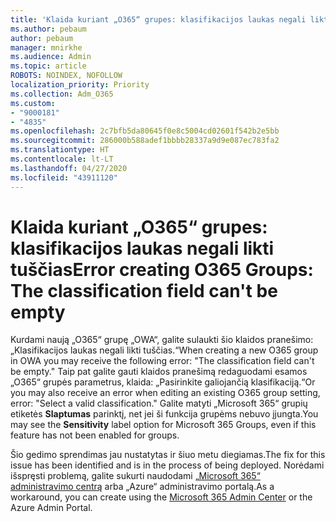 ```yaml
---
title: 'Klaida kuriant „O365“ grupes: klasifikacijos laukas negali likti tuščias'
ms.author: pebaum
author: pebaum
manager: mnirkhe
ms.audience: Admin
ms.topic: article
ROBOTS: NOINDEX, NOFOLLOW
localization_priority: Priority
ms.collection: Adm_O365
ms.custom:
- "9000181"
- "4835"
ms.openlocfilehash: 2c7bfb5da80645f0e8c5004cd02601f542b2e5bb
ms.sourcegitcommit: 286000b588adef1bbbb28337a9d9e087ec783fa2
ms.translationtype: HT
ms.contentlocale: lt-LT
ms.lasthandoff: 04/27/2020
ms.locfileid: "43911120"
---
```

# <a name="error-creating-o365-groups-the-classification-field-cant-be-empty"></a><span data-ttu-id="6ee1b-102">Klaida kuriant „O365“ grupes: klasifikacijos laukas negali likti tuščias</span><span class="sxs-lookup"><span data-stu-id="6ee1b-102">Error creating O365 Groups: The classification field can't be empty</span></span>

<span data-ttu-id="6ee1b-103">Kurdami naują „O365“ grupę „OWA“, galite sulaukti šio klaidos pranešimo: „Klasifikacijos laukas negali likti tuščias.“</span><span class="sxs-lookup"><span data-stu-id="6ee1b-103">When creating a new O365 group in OWA you may receive the following error: "The classification field can't be empty."</span></span>  <span data-ttu-id="6ee1b-104">Taip pat galite gauti klaidos pranešimą redaguodami esamos „O365“ grupės parametrus, klaida: „Pasirinkite galiojančią klasifikaciją.“</span><span class="sxs-lookup"><span data-stu-id="6ee1b-104">Or you may also receive an error when editing an existing O365 group setting, error: "Select a valid classification."</span></span>   <span data-ttu-id="6ee1b-105">Galite matyti „Microsoft 365“ grupių etiketės **Slaptumas** parinktį, net jei ši funkcija grupėms nebuvo įjungta.</span><span class="sxs-lookup"><span data-stu-id="6ee1b-105">You may see the **Sensitivity** label option for Microsoft 365 Groups, even if this feature has not been enabled for groups.</span></span>

<span data-ttu-id="6ee1b-106">Šio gedimo sprendimas jau nustatytas ir šiuo metu diegiamas.</span><span class="sxs-lookup"><span data-stu-id="6ee1b-106">The fix for this issue has been identified and is in the process of being deployed.</span></span>  <span data-ttu-id="6ee1b-107">Norėdami išspręsti problemą, galite sukurti naudodami [„Microsoft 365“ administravimo centrą](https://docs.microsoft.com/microsoft-365/admin/create-groups/create-groups?view=o365-worldwide) arba „Azure“ administravimo portalą.</span><span class="sxs-lookup"><span data-stu-id="6ee1b-107">As a workaround, you can create using the [Microsoft 365 Admin Center](https://docs.microsoft.com/microsoft-365/admin/create-groups/create-groups?view=o365-worldwide) or the Azure Admin Portal.</span></span>
